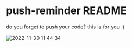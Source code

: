 # push-reminder README

do you forget to push your code? this is for you :)

![2022-11-30 11 44 34](https://user-images.githubusercontent.com/44727579/204756559-d0ec7a36-2b7c-496d-ad41-f1151b81c999.jpg)

